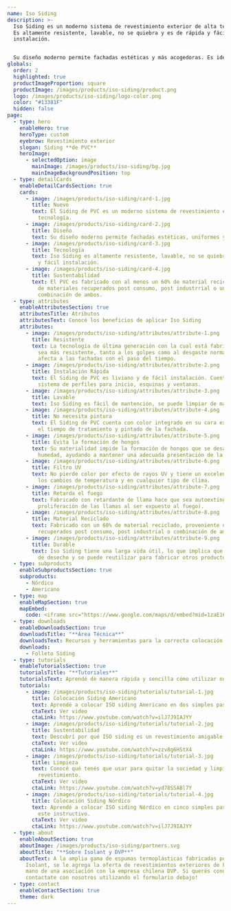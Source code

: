 ```yaml
---
name: Iso Siding
description: >-
  Iso Siding es un moderno sistema de revestimiento exterior de alta tecnología.
  Es altamente resistente, lavable, no se quiebra y es de rápida y fácil
  instalación. 


  Su diseño moderno permite fachadas estéticas y más acogedoras. Es ideal para reemplazar terminaciones tradicionales y tienen mínimo costo de mantenimiento, ya que requiere la aplicación de otros productos.
globals:
  order: 2
  highlighted: true
  productImageProportion: square
  productImage: /images/products/iso-siding/product.png
  logo: /images/products/iso-siding/logo-color.png
  color: "#13381F"
  hidden: false
page:
  - type: hero
    enableHero: true
    heroType: custom
    eyebrow: Revestimiento exterior
    slogan: Siding **de PVC**
    heroImage:
      - selectedOption: image
        mainImage: /images/products/iso-siding/bg.jpg
        mainImageBackgroundPosition: top
  - type: detailCards
    enableDetailCardsSection: true
    cards:
      - image: /images/products/iso-siding/card-1.jpg
        title: Nuevo
        text: El Siding de PVC es un moderno sistema de revestimiento exterior de alta
          tecnología.
      - image: /images/products/iso-siding/card-2.jpg
        title: Diseño
        text: Su diseño moderno permite fachadas estéticas, uniformes y más acogedoras.
      - image: /images/products/iso-siding/card-3.jpg
        title: Tecnología
        text: Iso Siding es altamente resistente, lavable, no se quiebra y es de rápida
          y fácil instalación.
      - image: /images/products/iso-siding/card-4.jpg
        title: Sustentabilidad
        text: El PVC es fabricado con al menos un 60% de material reciclado, proveniente
          de materiales recuperados post consumo, post industrrial o una
          combinación de ambos.
  - type: attributes
    enableAttributesSection: true
    attributesTitle: Atributos
    attributesText: Conocé los beneficios de aplicar Iso Siding
    attributes:
      - image: /images/products/iso-siding/attributes/attribute-1.png
        title: Resistente
        text: La tecnología de última generación con la cual está fabricado, permite que
          sea más resistente, tanto a los golpes como al desgaste normal que
          afecta a las fachadas con el paso del tiempo.
      - image: /images/products/iso-siding/attributes/attribute-2.png
        title: Instalación Rápida
        text: El Siding de PVC es liviano y de fácil instalación. Cuenta con un completo
          sistema de perfiles para inicio, esquinas y ventanas.
      - image: /images/products/iso-siding/attributes/attribute-3.png
        title: Lavable
        text: Iso Siding es fácil de mantención, se puede limpiar de manera sencilla.
      - image: /images/products/iso-siding/attributes/attribute-4.png
        title: No necesita pintura
        text: El Siding de PVC cuenta con color integrado en su cara exterior, ahorrando
          el tiempo de tratamiento y pintado de la fachada.
      - image: /images/products/iso-siding/attributes/attribute-5.png
        title: Evita la formación de hongos
        text: Su materialidad impide la formación de hongos que se desarrollan con la
          humedad, ayudando a mantener una adecuada presentación de la fachada.
      - image: /images/products/iso-siding/attributes/attribute-6.png
        title: Filtro UV
        text: No pierde color por efecto de rayos UV y tiene un excelente desempeño ante
          los cambios de temperatura y en cualquier tipo de clima.
      - image: /images/products/iso-siding/attributes/attribute-7.png
        title: Retarda el fuego
        text: Fabricado con retardante de llama hace que sea autoextinguible (retarda la
          proliferación de las llamas al ser expuesto al fuego).
      - image: /images/products/iso-siding/attributes/attribute-8.png
        title: Material Reciclado
        text: Fabricado con un 60% de material reciclado, proveniente de materiales
          recuperados post consumo, post industrial o combinación de ambos.
      - image: /images/products/iso-siding/attributes/attribute-9.png
        title: Durable
        text: Iso Siding tiene una larga vida útil, lo que implica que no es un material
          de desecho y se puede reutilizar para fabricar otros productos.
  - type: subproducts
    enableSubproductsSection: true
    subproducts:
      - Nórdico
      - Americano
  - type: map
    enableMapSection: true
    mapEmbed:
      code: <iframe src="https://www.google.com/maps/d/embed?mid=1zaE16TO8LMf6YEmBdKRCeLo-vGSxE0w&ehbc=2E312F" width="640" height="480"></iframe>
  - type: downloads
    enableDownloadsSection: true
    downloadsTitle: "**Área Técnica**"
    downloadsText: Recursos y herramientas para la correcta colocación de nuestros productos.
    downloads:
      - Folleto Siding
  - type: tutorials
    enableTutorialsSection: true
    tutorialsTitle: "**Tutoriales**"
    tutorialsText: Aprendé de manera rápida y sencilla cómo utilizar nuestros productos.
    tutorials:
      - image: /images/products/iso-siding/tutorials/tutorial-1.jpg
        title: Colocación Siding Americano
        text: Aprendé a colocar ISO siding Americano en dos simples pasos en este video.
        ctaText: Ver video
        ctaLink: https://www.youtube.com/watch?v=ilJ7J9IAJYY
      - image: /images/products/iso-siding/tutorials/tutorial-2.jpg
        title: Sustentabilidad
        text: Descubrí por qué ISO siding es un revestimiento amigable y ecológico.
        ctaText: Ver video
        ctaLink: https://www.youtube.com/watch?v=zzv8g6HStX4
      - image: /images/products/iso-siding/tutorials/tutorial-3.jpg
        title: Limpieza
        text: Conocé qué tenés que usar para quitar la suciedad y limpiar tu
          revestimiento.
        ctaText: Ver video
        ctaLink: https://www.youtube.com/watch?v=yd78SSABl7Y
      - image: /images/products/iso-siding/tutorials/tutorial-4.jpg
        title: Colocación Siding Nórdico
        text: Aprendé a colocar ISO siding Nórdico en cinco simples pasos a través de
          este instructivo.
        ctaText: Ver video
        ctaLink: https://www.youtube.com/watch?v=ilJ7J9IAJYY
  - type: about
    enableAboutSection: true
    aboutImage: /images/products/iso-siding/partners.svg
    aboutTitle: "**Sobre Isolant y DVP**"
    aboutText: A la amplia gama de espumas termoplásticas fabricadas por
      Isolant, se le agrega la oferta de revestimientos exteriores de PVC, de la
      mano de una asociación con la empresa chilena DVP. Si querés conocer más,
      contactate con nosotros utilizando el formulario debajo!
  - type: contact
    enableContactSection: true
    theme: dark
---
```

